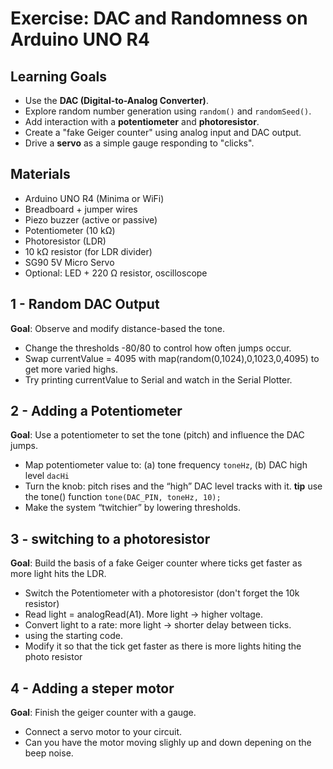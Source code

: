 # Exercise: DAC and Randomness on Arduino UNO R4
## Learning Goals
- Use the **DAC (Digital-to-Analog Converter)**.
- Explore random number generation using `random()` and `randomSeed()`.
- Add interaction with a **potentiometer** and **photoresistor**.
- Create a "fake Geiger counter" using analog input and DAC output.
- Drive a **servo** as a simple gauge responding to "clicks".

## Materials
- Arduino UNO R4 (Minima or WiFi)
- Breadboard + jumper wires
- Piezo buzzer (active or passive)
- Potentiometer (10 kΩ)
- Photoresistor (LDR)
- 10 kΩ resistor (for LDR divider)
- SG90 5V Micro Servo
- Optional: LED + 220 Ω resistor, oscilloscope

## 1 - Random DAC Output
**Goal**: Observe and modify distance-based the tone.
- Change the thresholds -80/80 to control how often jumps occur.
- Swap currentValue = 4095 with map(random(0,1024),0,1023,0,4095) to get more varied highs.
- Try printing currentValue to Serial and watch in the Serial Plotter.

## 2 - Adding a Potentiometer
**Goal**: Use a potentiometer to set the tone (pitch) and influence the DAC jumps.
- Map potentiometer value to: (a) tone frequency `toneHz`, (b) DAC high level `dacHi`
- Turn the knob: pitch rises and the “high” DAC level tracks with it.
**tip** use the tone() function `tone(DAC_PIN, toneHz, 10);`
- Make the system “twitchier” by lowering thresholds.

## 3 - switching to a photoresistor
**Goal**: Build the basis of a fake Geiger counter where ticks get faster as more light hits the LDR.
- Switch the Potentiometer with a photoresistor (don't forget the 10k resistor)
- Read light = analogRead(A1). More light -> higher voltage.
- Convert light to a rate: more light → shorter delay between ticks.
- using the starting code.
- Modify it so that the tick get faster as there is more lights hiting the photo resistor 

## 4 - Adding a steper motor
**Goal**: Finish the geiger counter with a gauge.
- Connect a servo motor to your circuit.
- Can you have the motor moving slighly up and down depening on the beep noise.
